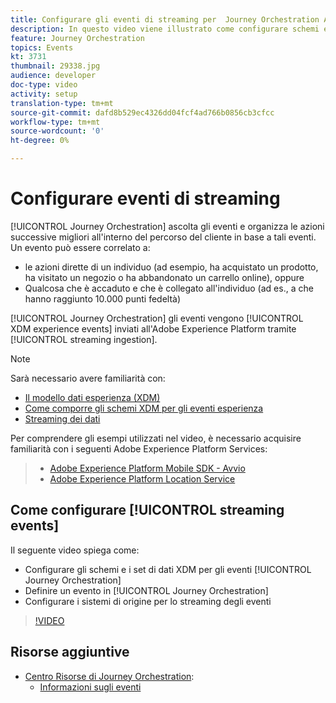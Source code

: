 ```yaml
---
title: Configurare gli eventi di streaming per  Journey Orchestration Adobe
description: In questo video viene illustrato come configurare schemi e set di dati XDM per gli eventi di Journey Orchestration, definire un evento in Journey Orchestration e configurare i sistemi di sorgenti per lo streaming degli eventi
feature: Journey Orchestration
topics: Events
kt: 3731
thumbnail: 29338.jpg
audience: developer
doc-type: video
activity: setup
translation-type: tm+mt
source-git-commit: dafd8b529ec4326dd04fcf4ad766b0856cb3cfcc
workflow-type: tm+mt
source-wordcount: '0'
ht-degree: 0%

---
```



# Configurare eventi di streaming

[!UICONTROL Journey Orchestration] ascolta gli eventi e organizza le azioni successive migliori all&#39;interno del percorso del cliente in base a tali eventi. Un evento può essere correlato a:

* le azioni dirette di un individuo (ad esempio, ha acquistato un prodotto, ha visitato un negozio o ha abbandonato un carrello online), oppure
* Qualcosa che è accaduto e che è collegato all&#39;individuo (ad es., a che hanno raggiunto 10.000 punti fedeltà)

[!UICONTROL Journey Orchestration] gli eventi vengono  [!UICONTROL XDM experience events] inviati all&#39;Adobe Experience Platform tramite  [!UICONTROL streaming ingestion].

>[!NOTE]
>
>Sarà necessario avere familiarità con:
>
>* [Il modello dati esperienza (XDM)](https://docs.adobe.com/content/help/it-IT/platform-learn/tutorials/schemas/understanding-the-xdm-system-and-experience-data-model.html)
>* [Come comporre gli schemi XDM per gli eventi esperienza](https://docs.adobe.com/content/help/it-IT/platform-learn/tutorials/schemas/create-your-first-schema-with-out-of-the-box-components.html)
>* [Streaming dei dati](https://docs.adobe.com/content/help/en/platform-learn/tutorials/data-ingestion/understanding-streaming-ingestion.html)
>
>
Per comprendere gli esempi utilizzati nel video, è necessario acquisire familiarità con i seguenti Adobe Experience Platform Services:
>
>* [Adobe Experience Platform Mobile SDK - Avvio](https://docs.adobe.com/content/help/it-IT/core-services-learn/tutorials/launch-mobile/understanding-the-mobile-sdks.html)
>* [Adobe Experience Platform Location Service](https://docs.adobe.com/content/help/it-IT/places/using/home.translate.html)


## Come configurare [!UICONTROL streaming events]

Il seguente video spiega come:

* Configurare gli schemi e i set di dati XDM per gli eventi [!UICONTROL Journey Orchestration]
* Definire un evento in [!UICONTROL Journey Orchestration]
* Configurare i sistemi di origine per lo streaming degli eventi

>[!VIDEO](https://video.tv.adobe.com/v/29338?quality=12)

## Risorse aggiuntive

* [Centro Risorse di Journey Orchestration](https://docs.adobe.com/content/help/it-IT/journeys/using/journey-orchestration-home.html):
   * [Informazioni sugli eventi](https://docs.adobe.com/content/help/en/journeys/using/events-journeys/about-events.html)
